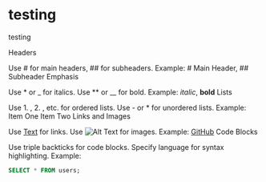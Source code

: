 # testing
testing

Headers

Use # for main headers, ## for subheaders.
Example: # Main Header, ## Subheader
Emphasis

Use * or _ for italics.
Use ** or __ for bold.
Example: *italic*, **bold**
Lists

Use 1. , 2. , etc. for ordered lists.
Use - or * for unordered lists.
Example:
Item One
Item Two
Links and Images

Use [Text](URL) for links.
Use ![Alt Text](URL) for images.
Example: [GitHub](https://github.com)
Code Blocks

Use triple backticks for code blocks.
Specify language for syntax highlighting.
Example:
```sql
SELECT * FROM users;
